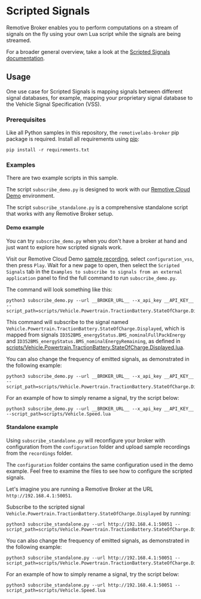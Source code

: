 # Scripted Signals

Remotive Broker enables you to perform computations on a stream of signals on the fly using your own Lua script while the signals are being streamed.

For a broader general overview, take a look at the [Scripted Signals documentation](https://docs.remotivelabs.com/docs/remotive-broker/scripted_signals).

## Usage

One use case for Scripted Signals is mapping signals between different signal databases, for example, mapping your proprietary signal database to the Vehicle Signal Specification (VSS).

### Prerequisites

Like all Python samples in this repository, the `remotivelabs-broker` pip package is required. Install all requirements using [pip](https://pypi.org/):

```shell
pip install -r requirements.txt
```

### Examples

There are two example scripts in this sample.

The script `subscribe_demo.py` is designed to work with our [Remotive Cloud Demo](https://console.demo.remotivelabs.com/p/demo/recordings/13303517729834103000) environment.

The script `subscribe_standalone.py` is a comprehensive standalone script that works with any Remotive Broker setup.

#### Demo example

You can try `subscribe_demo.py` when you don't have a broker at hand and just want to explore how scripted signals work.

Visit our Remotive Cloud Demo [sample recording](https://console.demo.remotivelabs.com/p/demo/recordings/13303517729834103000), select `configuration_vss`, then press `Play`. Wait for a new page to open, then select the `Scripted Signals` tab in the `Examples to subscribe to signals from an external application` panel to find the full command to run `subscribe_demo.py`.

The command will look something like this:

```shell
python3 subscribe_demo.py --url __BROKER_URL__ --x_api_key __API_KEY__ --script_path=scripts/Vehicle.Powertrain.TractionBattery.StateOfCharge.Displayed.lua
```

This command will subscribe to the signal named `Vehicle.Powertrain.TractionBattery.StateOfCharge.Displayed`, which is mapped from signals `ID352BMS_energyStatus.BMS_nominalFullPackEnergy` and `ID352BMS_energyStatus.BMS_nominalEnergyRemaining`, as defined in [scripts/Vehicle.Powertrain.TractionBattery.StateOfCharge.Displayed.lua](scripts/Vehicle.Powertrain.TractionBattery.StateOfCharge.Displayed.lua).

You can also change the frequency of emitted signals, as demonstrated in the following example:

```shell
python3 subscribe_demo.py --url __BROKER_URL__ --x_api_key __API_KEY__ --script_path=scripts/Vehicle.Powertrain.TractionBattery.StateOfCharge.Displayed_10Hz.lua
```

For an example of how to simply rename a signal, try the script below:

```shell
python3 subscribe_demo.py --url __BROKER_URL__ --x_api_key __API_KEY__ --script_path=scripts/Vehicle.Speed.lua
```

#### Standalone example

Using `subscribe_standalone.py` will reconfigure your broker with configuration from the `configuration` folder and upload sample recordings from the `recordings` folder.

The `configuration` folder contains the same configuration used in the demo example. Feel free to examine the files to see how to configure the scripted signals.

Let's imagine you are running a Remotive Broker at the URL `http://192.168.4.1:50051`.

Subscribe to the scripted signal `Vehicle.Powertrain.TractionBattery.StateOfCharge.Displayed` by running:

```shell
python3 subscribe_standalone.py --url http://192.168.4.1:50051 --script_path=scripts/Vehicle.Powertrain.TractionBattery.StateOfCharge.Displayed.lua
```

You can also change the frequency of emitted signals, as demonstrated in the following example:

```shell
python3 subscribe_standalone.py --url http://192.168.4.1:50051 --script_path=scripts/Vehicle.Powertrain.TractionBattery.StateOfCharge.Displayed_10Hz.lua
```

For an example of how to simply rename a signal, try the script below:

```shell
python3 subscribe_standalone.py --url http://192.168.4.1:50051 --script_path=scripts/Vehicle.Speed.lua
```

